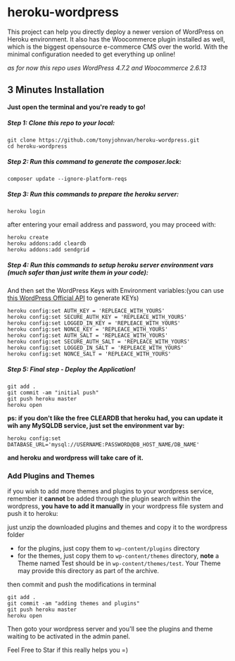 # heroku-wordpress
This project can help you directly deploy a newer version of WordPress on Heroku environment. It also has the Woocommerce plugin installed as well, which is the biggest opensource e-commerce CMS over the world. With the minimal configuration needed to get everything up online! 

*as for now this repo uses WordPress 4.7.2 and Woocommerce 2.6.13*

## 3 Minutes Installation
**Just open the terminal and you're ready to go!**
##### Step 1: Clone this repo to your local:
```
git clone https://github.com/tonyjohnvan/heroku-wordpress.git
cd heroku-wordpress
```
##### Step 2: Run this command to generate the composer.lock:
```
composer update --ignore-platform-reqs
```
##### Step 3: Run this commands to prepare the heroku server:
```
heroku login
```
after entering your email address and password, you may proceed with:
```
heroku create
heroku addons:add cleardb
heroku addons:add sendgrid
```
##### Step 4: Run this commands to setup heroku server environment vars (much safer than just write them in your code):
And then set the WordPress Keys with Environment variables:(you can use [this WordPress Official API](https://api.wordpress.org/secret-key/1.1/salt/) to generate KEYs)
```
heroku config:set AUTH_KEY = 'REPLEACE_WITH_YOURS'
heroku config:set SECURE_AUTH_KEY = 'REPLEACE_WITH_YOURS'
heroku config:set LOGGED_IN_KEY = 'REPLEACE_WITH_YOURS'
heroku config:set NONCE_KEY = 'REPLEACE_WITH_YOURS'
heroku config:set AUTH_SALT = 'REPLEACE_WITH_YOURS'
heroku config:set SECURE_AUTH_SALT = 'REPLEACE_WITH_YOURS'
heroku config:set LOGGED_IN_SALT = 'REPLEACE_WITH_YOURS'
heroku config:set NONCE_SALT = 'REPLEACE_WITH_YOURS'
```
##### Step 5: **Final step** - Deploy the Application!
```
git add .
git commit -am "initial push"
git push heroku master
heroku open
```

**ps: if you don't like the free CLEARDB that heroku had, you can update it wih any MySQLDB service, just set the environment var by:**
```
heroku config:set DATABASE_URL='mysql://USERNAME:PASSWORD@DB_HOST_NAME/DB_NAME'
```
**and heroku and wordpress will take care of it.**

### Add Plugins and Themes

if you wish to add more themes and plugins to your wordpress service, remember it **cannot** be added through the plugin search within the wordpress, **you have to add it manually** in your wordpress file system and push it to heroku:

just unzip the downloaded plugins and themes and copy it to the wordpress folder

+ for the plugins, just copy them to `wp-content/plugins` directory
+ for the themes, just copy them to `wp-content/themes` directory, **note** a Theme named Test should be in `wp-content/themes/test`. Your Theme may provide this directory as part of the archive.

then commit and push the modifications in terminal
```
git add .
git commit -am "adding themes and plugins"
git push heroku master
heroku open
```

Then goto your wordpress server and you'll see the plugins and theme waiting to be activated in the admin panel.

Feel Free to Star if this really helps you  =)
